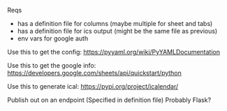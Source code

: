Reqs
- has a definition file for columns (maybe multiple for sheet and tabs)
- has a definition file for ics output (might be the same file as previous)
- env vars for google auth

Use this to get the config:
https://pyyaml.org/wiki/PyYAMLDocumentation

Use this to get the google info:
https://developers.google.com/sheets/api/quickstart/python

Use this to generate ical:
https://pypi.org/project/icalendar/

Publish out on an endpoint (Specified in definition file)
Probably Flask?
